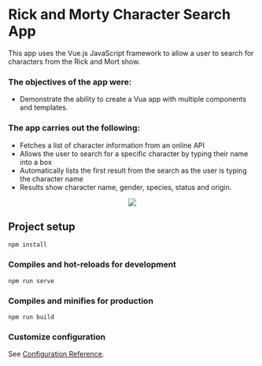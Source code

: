 # Rick and Morty Character Search App

This app uses the Vue.js JavaScript framework to allow a user to search for characters from the Rick and Mort show.

### The objectives of the app were:
* Demonstrate the ability to create a Vua app with multiple components and templates.

### The app carries out the following:
* Fetches a list of character information from an online API
* Allows the user to search for a specific character by typing their name into a box
* Automatically lists the first result from the search as the user is typing the character name
* Results show character name, gender, species, status and origin.

<p align="center">
  <image src="/screenshots/rickAndMorty.png">
</p>


## Project setup
```
npm install
```

### Compiles and hot-reloads for development
```
npm run serve
```

### Compiles and minifies for production
```
npm run build
```

### Customize configuration
See [Configuration Reference](https://cli.vuejs.org/config/).
